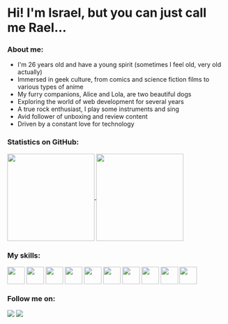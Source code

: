 # Hi! I'm Israel, but you can just call me Rael...

### About me:
* I'm 26 years old and have a young spirit (sometimes I feel old, very old actually)
* Immersed in geek culture, from comics and science fiction films to various types of anime
* My furry companions, Alice and Lola, are two beautiful dogs
* Exploring the world of web development for several years
* A true rock enthusiast, I play some instruments and sing
* Avid follower of unboxing and review content
* Driven by a constant love for technology



### Statistics on GitHub:
<div>
  <a href="#">
    <img height=200 align="center" src="https://my-stats-43gk.vercel.app/api?username=Raelzin-cmd&show_icons=true&theme=dark&hide=contribs,issues&show=discussions_answered&rank_icon=github&include_all_commits=true&card_width=150" />
  </a>
   <a href="#">
    <img height=200 align="center" src="https://my-stats-43gk.vercel.app/api/top-langs/?username=Raelzin-cmd&hide=scss&langs_count=8&theme=dark&card_width=150"/>
  </a>
</div>

### My skills:
<div class= "skills" style="inline_block">
  <img align="center" src="https://cdn.jsdelivr.net/gh/devicons/devicon@latest/icons/javascript/javascript-original.svg" width=40 heigth=40>
  <img align="center" src="https://cdn.jsdelivr.net/gh/devicons/devicon@latest/icons/typescript/typescript-original.svg" width=40 heigth=40>
  <img align="center" src="https://cdn.jsdelivr.net/gh/devicons/devicon@latest/icons/react/react-original.svg" width=40 heitgh=40>        
  <img align="center" src="https://cdn.jsdelivr.net/gh/devicons/devicon@latest/icons/nodejs/nodejs-original-wordmark.svg" width=40 heigth=40>
  <img align="center" src="https://cdn.jsdelivr.net/gh/devicons/devicon@latest/icons/html5/html5-original.svg" width=40 heigth=40>
  <img align="center" src="https://cdn.jsdelivr.net/gh/devicons/devicon@latest/icons/css3/css3-original.svg" width=40 heigth=40>
  <img align="center" src="https://cdn.jsdelivr.net/gh/devicons/devicon@latest/icons/express/express-original.svg" width=40 heigth=40>
  <img align="center"src="https://cdn.jsdelivr.net/gh/devicons/devicon@latest/icons/postgresql/postgresql-original.svg" width=40 heigth=40>
  <img align="center" src="https://cdn.jsdelivr.net/gh/devicons/devicon@latest/icons/docker/docker-original-wordmark.svg" width=40 heigth=40>
  <img align="center"src="https://cdn.jsdelivr.net/gh/devicons/devicon@latest/icons/sass/sass-original.svg" width=40 heigth=40>
</div>

### Follow me on:
<div>
  <a href="https://www.instagram.com/raelxxix/"><img src="https://img.shields.io/badge/Instagram-E4405F?style=for-the-badge&logo=instagra"></a>
  <a href ="www.linkedin.com/in/israel-almeida-d29n1198"><img src="https://img.shields.io/badge/LinkedIn-0077B5?style=for-the-badge&logo=linkedin"></a>
</div>
